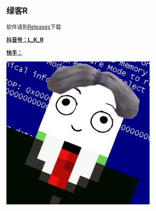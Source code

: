 ## 绿客R
 
 
 软件请到[Releases](https://github.com/LKRRR/LKRRR/releases)下载
 
 
**[抖音号：L_K_R](https://www.douyin.com/user/MS4wLjABAAAAjn3ggdPcN3v4zU5TkhlwUq2pdcIvAwl0Qix3p64qXdU)**

**[快手：](https://www.kuaishou.com/profile/3xu4pmurftja9fm)**

![这事一个一个一个一个头像啊啊啊啊啊](https://github.com/LKRRR/LKRRR/blob/main/TX2.0.png)
